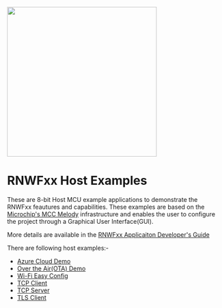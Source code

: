<style>
.banner_image {  
  background-color: 'white';
}
</style>

<a href="https://www.microchip.com"><p align="left"><img src="./assets/MicrochipLogoHorizontalBlackRed.png" width="350" alt=""></a>

# RNWFxx Host Examples

These are 8-bit Host MCU example applications to demonstrate the RNWFxx feautures and capabilities. These examples are based on the [Microchip's MCC Melody](https://www.microchip.com/en-us/tools-resources/configure/mplab-code-configurator/melody) infrastructure and enables the user to configure the project through a Graphical User Interface(GUI). 

More details are available in the [RNWFxx Applicaiton Developer's Guide](https://internal.onlinedocs.microchip.com/oxy/GUID-D0CB3D06-2ABE-4892-963E-65CAE080D507-en-US-1/index.html)

There are following host examples:-

- [Azure Cloud Demo]()
- [Over the Air(OTA) Demo]()
- [Wi-Fi Easy Config]()
- [TCP Client]()
- [TCP Server]()
- [TLS Client]()
